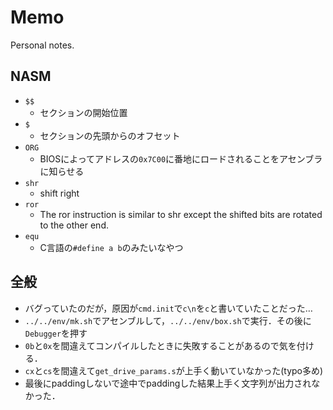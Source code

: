 # Memo

Personal notes.

## NASM

- `$$`
  - セクションの開始位置
- `$`
  - セクションの先頭からのオフセット
- `ORG`
  - BIOSによってアドレスの`0x7C00`に番地にロードされることをアセンブラに知らせる
- `shr`
  - shift right
- `ror`
  - The ror instruction is similar to shr except the shifted bits are rotated to the other end.
- `equ`
  - C言語の`#define a b`のみたいなやつ

## 全般

- バグっていたのだが，原因が`cmd.init`で`c\n`を`c`と書いていたことだった…
- `../../env/mk.sh`でアセンブルして，`../../env/box.sh`で実行．その後に`Debugger`を押す
- `0b`と`0x`を間違えてコンパイルしたときに失敗することがあるので気を付ける．
- `cx`と`cs`を間違えて`get_drive_params.s`が上手く動いていなかった(typo多め)
- 最後にpaddingしないで途中でpaddingした結果上手く文字列が出力されなかった．
